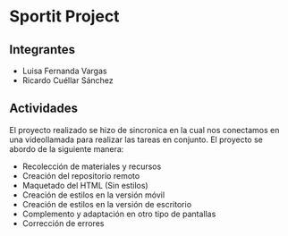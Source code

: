 # Sportit Project

## Integrantes

- Luisa Fernanda Vargas
- Ricardo Cuéllar Sánchez

## Actividades
El proyecto realizado se hizo de sincronica en la cual nos conectamos en una videollamada para realizar las tareas en conjunto. El proyecto se abordo de la siguiente manera: 
- Recolección de materiales y recursos
- Creación del repositorio remoto
- Maquetado del HTML (Sin estilos)
- Creación de estilos en la versión móvil
- Creación de estilos en la versión de escritorio
- Complemento y adaptación en otro tipo de pantallas
- Corrección de errores

